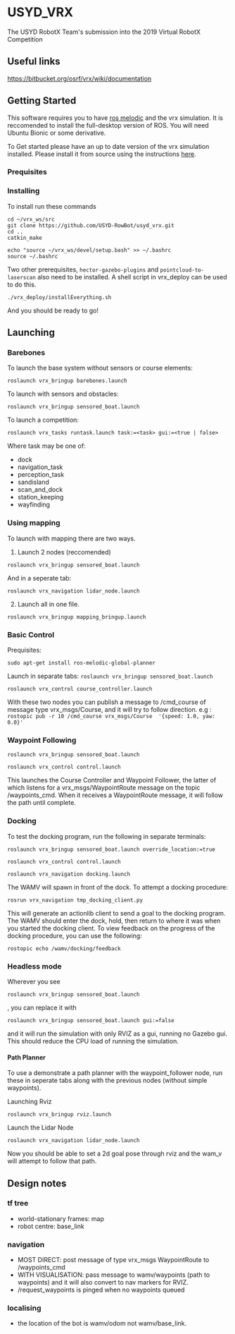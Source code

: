 # USYD_VRX
The USYD RobotX Team's submission into the 2019 Virtual RobotX Competition

## Useful links
https://bitbucket.org/osrf/vrx/wiki/documentation

## Getting Started
This software requires you to have [ros melodic](http://wiki.ros.org/melodic) and the vrx simulation. It is reccomended to install the full-desktop version of ROS.
You will need Ubuntu Bionic or some derivative.

To Get started please have an up to date version of the vrx simulation installed. Please install it from source using the instructions [here](https://bitbucket.org/osrf/vrx/wiki/tutorials/SystemSetupInstall).


### Prequisites

### Installing
To install run these commands
```
cd ~/vrx_ws/src
git clone https://github.com/USYD-RowBot/usyd_vrx.git
cd ..
catkin_make

echo "source ~/vrx_ws/devel/setup.bash" >> ~/.bashrc
source ~/.bashrc
```
Two other prerequisites, `hector-gazebo-plugins` and `pointcloud-to-laserscan` also need to be installed. A shell script in vrx_deploy can be used to do this.
```
./vrx_deploy/installEverything.sh
```



And you should be ready to go!


## Launching

### Barebones
To launch the base system without sensors or course elements:
```
roslaunch vrx_bringup barebones.launch
```
To launch with sensors and obstacles:
```
roslaunch vrx_bringup sensored_boat.launch
```
To launch a competition:
```
roslaunch vrx_tasks runtask.launch task:=<task> gui:=<true | false> 
```

Where task may be one of:

- dock
- navigation_task
- perception_task
- sandisland
- scan_and_dock
- station_keeping
- wayfinding

### Using mapping
To launch with mapping there are two ways.
1. Launch 2 nodes (reccomended)
```
roslaunch vrx_bringup sensored_boat.launch
```
And in a seperate tab:
```
roslaunch vrx_navigation lidar_node.launch
```

2. Launch all in one file.
```
roslaunch vrx_bringup mapping_bringup.launch
```

### Basic Control

Prequisites:
```
sudo apt-get install ros-melodic-global-planner
```

Launch in separate tabs:
```roslaunch vrx_bringup sensored_boat.launch```

```roslaunch vrx_control course_controller.launch```

With these two nodes you can publish a message to /cmd_course of message type vrx_msgs/Course, and it will try to follow direction. e.g :
```rostopic pub -r 10 /cmd_course vrx_msgs/Course  '{speed: 1.0, yaw: 0.0}'```

### Waypoint Following

```roslaunch vrx_bringup sensored_boat.launch```

```roslaunch vrx_control control.launch```

This launches the Course Controller and Waypoint Follower, the latter of which listens for a vrx_msgs/WaypointRoute message on the topic /waypoints_cmd. When it receives a WaypointRoute message, it will follow the path until complete.

### Docking

To test the docking program, run the following in separate terminals:

```roslaunch vrx_bringup sensored_boat.launch override_location:=true```

```roslaunch vrx_control control.launch```

```roslaunch vrx_navigation docking.launch```

The WAMV will spawn in front of the dock. To attempt a docking procedure: 

```rosrun vrx_navigation tmp_docking_client.py```

This will generate an actionlib client to send a goal to the docking program. The WAMV should enter the dock, hold, then return to where it was when you started the docking client. To view feedback on the progress of the docking procedure, you can use the following:

```rostopic echo /wamv/docking/feedback```

### Headless mode
Wherever you see

```roslaunch vrx_bringup sensored_boat.launch```

, you can replace it with

```roslaunch vrx_bringup sensored_boat.launch gui:=false```

 and it will run the simulation with only RVIZ as a gui, running no Gazebo gui. This should reduce the CPU load of running the simulation.

#### Path Planner
To use a demonstrate a path planner with the waypoint_follower node, run these in seperate tabs along with the previous nodes (without simple waypoints).

Launching Rviz
```
roslaunch vrx_bringup rviz.launch
```
Launch the Lidar Node

```
roslaunch vrx_navigation lidar_node.launch
```

Now you should be able to set a 2d goal pose through rviz and the wam_v will attempt to follow that path.

## Design notes

### tf tree
- world-stationary frames: map
- robot centre: base_link

### navigation
- MOST DIRECT: post message of type vrx_msgs WaypointRoute to /waypoints_cmd
- WITH VISUALISATION: pass message to wamv/waypoints (path to waypoints) and it will also convert to nav markers for RVIZ.
- /request_waypoints is pinged when no waypoints queued 

### localising
- the location of the bot is wamv/odom not wamv/base_link.